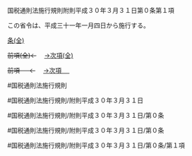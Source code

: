 国税通則法施行規則附則平成３０年３月３１日第０条第１項

この省令は、平成三十一年一月四日から施行する。

[条(全)](国税通則法施行規則附則平成３０年３月３１日第０条_.md)

~~前項(全)←~~　  [→次項(全)](国税通則法施行規則附則平成３０年３月３１日第０条第２項_.md)

~~前項 　 ←~~　  [→次項 　 ](国税通則法施行規則附則平成３０年３月３１日第０条第２項.md)



#国税通則法施行規則

#国税通則法施行規則/附則平成３０年３月３１日

#国税通則法施行規則/附則平成３０年３月３１日/第０条

#国税通則法施行規則/附則平成３０年３月３１日/第０条

#国税通則法施行規則/附則平成３０年３月３１日/第０条/第１項


